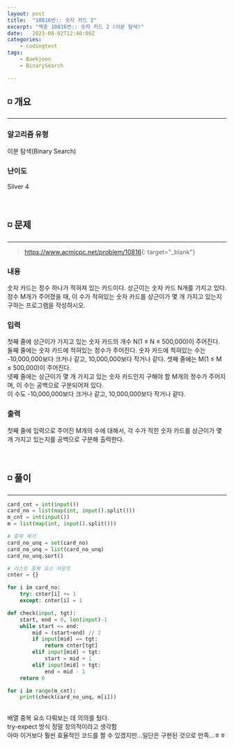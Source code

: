 ```yaml
---
layout: post
title:  "10816번:: 숫자 카드 2"
excerpt: "백준 10816번:: 숫자 카드 2 (이분 탐색)"
date:   2023-08-02T12:40:00Z
categories:
    - codingtest
tags:
    - Baekjoon
    - BinarySearch

---
```


## ◽ 개요
---
### 알고리즘 유형
이분 탐색(Binary Search)

### 난이도
Silver 4
<br/><br/><br/>

## ◽ 문제
---
> <https://www.acmicpc.net/problem/10816>{: target="_blank"}

### 내용
숫자 카드는 정수 하나가 적혀져 있는 카드이다. 상근이는 숫자 카드 N개를 가지고 있다.  
정수 M개가 주어졌을 때, 이 수가 적혀있는 숫자 카드를 상근이가 몇 개 가지고 있는지 구하는 프로그램을 작성하시오.

### 입력
첫째 줄에 상근이가 가지고 있는 숫자 카드의 개수 N(1 ≤ N ≤ 500,000)이 주어진다.  
둘째 줄에는 숫자 카드에 적혀있는 정수가 주어진다. 숫자 카드에 적혀있는 수는 -10,000,000보다 크거나 같고, 10,000,000보다 작거나 같다.
셋째 줄에는 M(1 ≤ M ≤ 500,000)이 주어진다.  
넷째 줄에는 상근이가 몇 개 가지고 있는 숫자 카드인지 구해야 할 M개의 정수가 주어지며, 이 수는 공백으로 구분되어져 있다.  
이 수도 -10,000,000보다 크거나 같고, 10,000,000보다 작거나 같다.

### 출력
첫째 줄에 입력으로 주어진 M개의 수에 대해서, 각 수가 적힌 숫자 카드를 상근이가 몇 개 가지고 있는지를 공백으로 구분해 출력한다.
<br/><br/><br/>

## ◽ 풀이
---

```python
card_cnt = int(input())
card_no = list(map(int, input().split()))
m_cnt = int(input())
m = list(map(int, input().split()))

# 중복 제거
card_no_unq = set(card_no)
card_no_unq = list(card_no_unq)
card_no_unq.sort()

# 리스트 중복 요소 카운트
cnter = {}

for i in card_no:
    try: cnter[i] += 1
    except: cnter[i] = 1

def check(input, tgt):
    start, end = 0, len(input)-1
    while start <= end:
        mid = (start+end) // 2
        if input[mid] == tgt:
            return cnter[tgt]
        elif input[mid] < tgt:
            start = mid + 1
        elif input[mid] > tgt:
            end = mid - 1
    return 0

for i in range(m_cnt):
    print(check(card_no_unq, m[i]))
            
```

배열 중복 요소 다뤄보는 데 의의를 뒀다.  
try-expect 방식 정말 창의적이라고 생각함  
아마 이거보다 훨씬 효율적인 코드를 짤 수 있겠지만…일단은 구현된 것으로 만족…ㅎㅎ